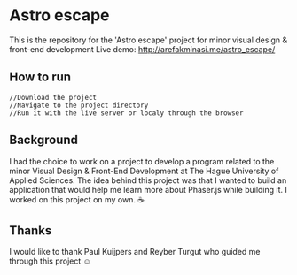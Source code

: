 # Astro escape

This is the repository for the 'Astro escape' project for minor visual design & front-end development
Live demo: http://arefakminasi.me/astro_escape/

## How to run

```
//Download the project
//Navigate to the project directory
//Run it with the live server or localy through the browser
```

## Background

I had the choice to work on a project to develop a program related to the minor Visual Design & Front-End Development at The Hague University of Applied Sciences. The idea behind this project was that I wanted to build an application that would help me learn more about Phaser.js while building it. I worked on this project on my own. ☕

## Thanks

I would like to thank Paul Kuijpers and Reyber Turgut who guided me through this project ☺️
